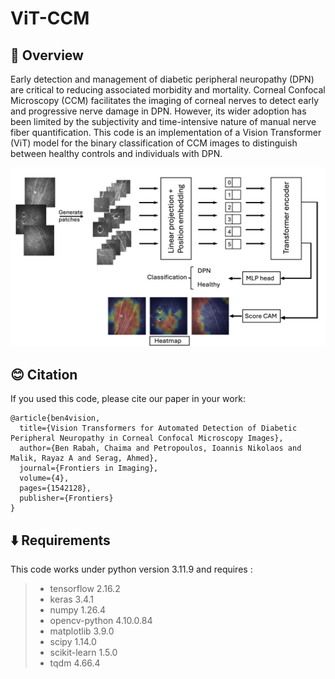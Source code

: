# ViT-CCM

## 🌟 Overview 

Early detection and management of diabetic peripheral neuropathy (DPN) are critical to reducing associated morbidity and mortality. Corneal Confocal Microscopy (CCM) facilitates the imaging of corneal nerves to detect early and progressive nerve damage in DPN. However, its wider adoption has been limited by the subjectivity and time-intensive nature of manual nerve fiber quantification. This code is an implementation of a Vision Transformer (ViT) model for the binary classification of CCM images to distinguish between healthy controls and individuals with DPN. 

![example](./Images/VT.png)

## 😊 Citation

If you used this code, please cite our paper in your work:

```
@article{ben4vision,
  title={Vision Transformers for Automated Detection of Diabetic Peripheral Neuropathy in Corneal Confocal Microscopy Images},
  author={Ben Rabah, Chaima and Petropoulos, Ioannis Nikolaos and Malik, Rayaz A and Serag, Ahmed},
  journal={Frontiers in Imaging},
  volume={4},
  pages={1542128},
  publisher={Frontiers}
}
```

## ⬇️  Requirements  

This code works under python version 3.11.9 and requires :

> * tensorflow                   2.16.2
> * keras                            3.4.1
> * numpy                          1.26.4
> * opencv-python            4.10.0.84
> * matplotlib                     3.9.0
> * scipy                             1.14.0
> * scikit-learn                    1.5.0
> * tqdm                              4.66.4
